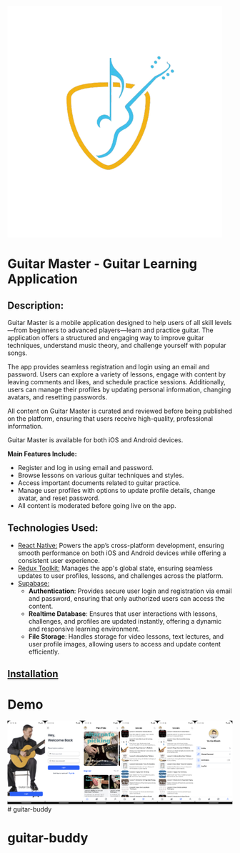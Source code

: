 ![Logo](./assets/logo.png)
# Guitar Master - Guitar Learning Application

## Description:
Guitar Master is a mobile application designed to help users of all skill levels—from beginners to advanced players—learn and practice guitar. The application offers a structured and engaging way to improve guitar techniques, understand music theory, and challenge yourself with popular songs.

The app provides seamless registration and login using an email and password. Users can explore a variety of lessons, engage with content by leaving comments and likes, and schedule practice sessions. Additionally, users can manage their profiles by updating personal information, changing avatars, and resetting passwords.

All content on Guitar Master is curated and reviewed before being published on the platform, ensuring that users receive high-quality, professional information.

Guitar Master is available for both iOS and Android devices.

**Main Features Include:**
- Register and log in using email and password.
- Browse lessons on various guitar techniques and styles.
- Access important documents related to guitar practice.
- Manage user profiles with options to update profile details, change avatar, and reset password.
- All content is moderated before going live on the app.

## Technologies Used:
* [React Native:](https://reactnative.dev/) Powers the app’s cross-platform development, ensuring smooth performance on both iOS and Android devices while offering a consistent user experience.
* [Redux Toolkit:](https://redux-toolkit.js.org/) Manages the app's global state, ensuring seamless updates to user profiles, lessons, and challenges across the platform.
* [Supabase:](https://supabase.io/)
  - **Authentication**: Provides secure user login and registration via email and password, ensuring that only authorized users can access the content.
  - **Realtime Database**: Ensures that user interactions with lessons, challenges, and profiles are updated instantly, offering a dynamic and responsive learning environment.
  - **File Storage**: Handles storage for video lessons, text lectures, and user profile images, allowing users to access and update content efficiently.

## [Installation](https://drive.google.com/file/d/1QPqOX1nOZMhoFaA_LiJ2r2CDtLLAF9mX/view?usp=sharing)

# Demo
[![Xem video](./assets/screens/image.png)](https://firebasestorage.googleapis.com/v0/b/food-donation-98ef2.appspot.com/o/record_khanh.mp4?alt=media&token=fc5c28e5-cb77-4b1f-bbc5-c6459010504e)# guitar-buddy
# guitar-buddy
